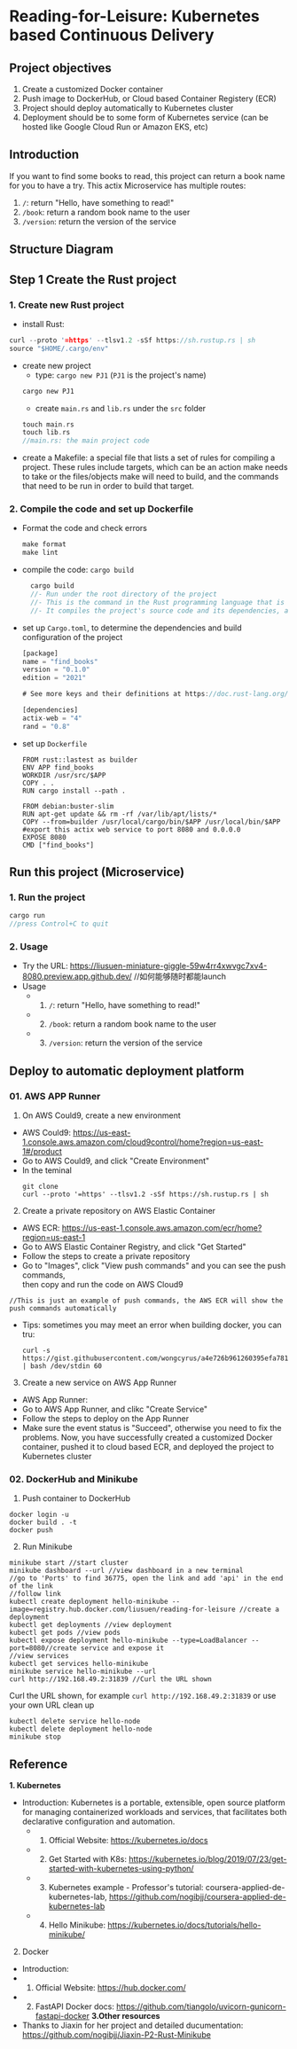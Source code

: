 # Reading-for-Leisure: Kubernetes based Continuous Delivery
## Project objectives
1. Create a customized Docker container
2. Push image to DockerHub, or Cloud based Container Registery (ECR)
3. Project should deploy automatically to Kubernetes cluster
4. Deployment should be to some form of Kubernetes service (can be hosted like Google Cloud Run or Amazon EKS, etc)
## Introduction
If you want to find some books to read, this project can return a book name for you to have a try.
This actix Microservice has multiple routes:
1. `/`: return "Hello, have something to read!"
2. `/book`: return a random book name to the user
3. `/version`: return the version of the service
## Structure Diagram
## Step 1 Create the Rust project
### 1. Create new Rust project
- install Rust:
```Rust
curl --proto '=https' --tlsv1.2 -sSf https://sh.rustup.rs | sh
source "$HOME/.cargo/env"
```
- create new project
  - type: `cargo new PJ1` (`PJ1` is the project's name)
  ```Rust
  cargo new PJ1
  ```
  - create `main.rs` and `lib.rs` under the `src` folder
  ```Rust
  touch main.rs
  touch lib.rs
  //main.rs: the main project code
  ```
- create a Makefile: a special file that lists a set of rules for compiling a project. These rules include targets, which can be an action make needs to take or the files/objects make will need to build, and the commands that need to be run in order to build that target.
### 2. Compile the code and set up Dockerfile
- Format the code and check errors
  ```Rust
  make format
  make lint
  ```
- compile the code: `cargo build`
  ```Rust
    cargo build
    //- Run under the root directory of the project
    //- This is the command in the Rust programming language that is used to compile a Rust project. 
    //- It compiles the project's source code and its dependencies, and produces an executable binary file.
  ```
- set up `Cargo.toml`, to determine the dependencies and build configuration of the project
  ```Rust
  [package]
  name = "find_books"
  version = "0.1.0"
  edition = "2021"

  # See more keys and their definitions at https://doc.rust-lang.org/cargo/reference/manifest.html

  [dependencies]
  actix-web = "4"
  rand = "0.8"
  ```
- set up `Dockerfile`
  ```
  FROM rust::lastest as builder
  ENV APP find_books
  WORKDIR /usr/src/$APP
  COPY . .
  RUN cargo install --path .
  
  FROM debian:buster-slim
  RUN apt-get update && rm -rf /var/lib/apt/lists/*
  COPY --from=builder /usr/local/cargo/bin/$APP /usr/local/bin/$APP
  #export this actix web service to port 8080 and 0.0.0.0
  EXPOSE 8080
  CMD ["find_books"]
  ```

## Run this project (Microservice)
### 1. Run the project
  ```Rust
  cargo run
  //press Control+C to quit
  ```
### 2. Usage
- Try the URL: https://liusuen-miniature-giggle-59w4rr4xwvgc7xv4-8080.preview.app.github.dev/
//如何能够随时都能launch
- Usage
  - 1. `/`: return "Hello, have something to read!"
  - 2. `/book`: return a random book name to the user
  - 3. `/version`: return the version of the service
### 
  
## Deploy to automatic deployment platform
### 01. AWS APP Runner
1. On AWS Could9, create a new environment
- AWS Could9: https://us-east-1.console.aws.amazon.com/cloud9control/home?region=us-east-1#/product
- Go to AWS Could9, and click "Create Environment" 
- In the teminal
  ```
  git clone
  curl --proto '=https' --tlsv1.2 -sSf https://sh.rustup.rs | sh
  ```
2. Create a private repository on AWS Elastic Container
- AWS ECR: https://us-east-1.console.aws.amazon.com/ecr/home?region=us-east-1
- Go to AWS Elastic Container Registry, and click "Get Started"
- Follow the steps to create a private repository
- Go to "Images", click "View push commands" and you can see the push commands,  
then copy and run the code on AWS Cloud9
```
//This is just an example of push commands, the AWS ECR will show the push commands automatically

```
- Tips: sometimes you may meet an error when building docker, you can tru:
  ```
  curl -s https://gist.githubusercontent.com/wongcyrus/a4e726b961260395efa7811cab0b4516/raw/6a045f51acb2338bb2149024a28621db2abfcaab/resize.sh | bash /dev/stdin 60
  ```
3. Create a new service on AWS App Runner
- AWS App Runner: 
- Go to AWS App Runner, and clikc "Create Service"
- Follow the steps to deploy on the App Runner
- Make sure the event status is "Succeed", otherwise you need to fix the problems.
Now, you have successfully created a customized Docker container, pushed it to cloud based ECR, and deployed the project to Kubernetes cluster   
### 02. DockerHub and Minikube
1. Push container to DockerHub
  ```
  docker login -u
  docker build . -t 
  docker push 
  ```
2. Run Minikube
  ```
  minikube start //start cluster
  minikube dashboard --url //view dashboard in a new terminal
  //go to 'Ports' to find 36775, open the link and add 'api' in the end of the link
  //follow link
  kubectl create deployment hello-minikube --image=registry.hub.docker.com/liusuen/reading-for-leisure //create a deployment
  kubectl get deployments //view deployment
  kubectl get pods //view pods
  kubectl expose deployment hello-minikube --type=LoadBalancer --port=8080//create service and expose it
  //view services
  kubectl get services hello-minikube
  minikube service hello-minikube --url
  curl http://192.168.49.2:31839 //Curl the URL shown
  ```
  Curl the URL shown, for example `curl http://192.168.49.2:31839` or use your own URL
  clean up
  ```
  kubectl delete service hello-node
  kubectl delete deployment hello-node
  minikube stop
  ```
## Reference
**1. Kubernetes**
- Introduction: Kubernetes is a portable, extensible, open source platform for managing containerized workloads and services, that facilitates both declarative configuration and automation.
  - 1. Official Website: https://kubernetes.io/docs
  - 2. Get Started with K8s: https://kubernetes.io/blog/2019/07/23/get-started-with-kubernetes-using-python/
  - 3. Kubernetes example - Professor's tutorial: coursera-applied-de-kubernetes-lab, https://github.com/nogibjj/coursera-applied-de-kubernetes-lab
  - 4. Hello Minikube: https://kubernetes.io/docs/tutorials/hello-minikube/  
2. Docker
- Introduction:
- 1. Official Website: https://hub.docker.com/
- 2. FastAPI Docker docs: https://github.com/tiangolo/uvicorn-gunicorn-fastapi-docker
**3.Other resources**
- Thanks to Jiaxin for her project and detailed ducumentation: https://github.com/nogibjj/Jiaxin-P2-Rust-Minikube
